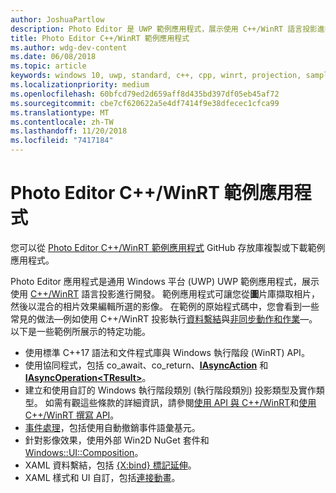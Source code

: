 ```yaml
---
author: JoshuaPartlow
description: Photo Editor 是 UWP 範例應用程式，展示使用 C++/WinRT 語言投影進行開發。 範例應用程式可讓您從圖片庫擷取相片，然後以混合的相片效果編輯所選的影像。
title: Photo Editor C++/WinRT 範例應用程式
ms.author: wdg-dev-content
ms.date: 06/08/2018
ms.topic: article
keywords: windows 10, uwp, standard, c++, cpp, winrt, projection, sample, application, photo, editor, 標準, 投影, 範例, 應用程式, 相片, 編輯器
ms.localizationpriority: medium
ms.openlocfilehash: 60bfcd79ed2d659aff8d435bd397df05eb45af72
ms.sourcegitcommit: cbe7cf620622a5e4df7414f9e38dfecec1cfca99
ms.translationtype: MT
ms.contentlocale: zh-TW
ms.lasthandoff: 11/20/2018
ms.locfileid: "7417184"
---
```

# <a name="photo-editor-cwinrt-sample-application"></a>Photo Editor C++/WinRT 範例應用程式
您可以從 [Photo Editor C++/WinRT 範例應用程式](https://github.com/Microsoft/Windows-appsample-photo-editor) GitHub 存放庫複製或下載範例應用程式。

Photo Editor 應用程式是通用 Windows 平台 (UWP) UWP 範例應用程式，展示使用 [C++/WinRT](intro-to-using-cpp-with-winrt.md) 語言投影進行開發。 範例應用程式可讓您從**圖**片庫擷取相片，然後以混合的相片效果編輯所選的影像。 在範例的原始程式碼中，您會看到一些常見的做法&mdash;例如使用 C++/WinRT 投影執行[資料繫結](binding-property.md)與[非同步動作和作業](concurrency.md)&mdash;。 以下是一些範例所展示的特定功能。
    
- 使用標準 C++17 語法和文件程式庫與 Windows 執行階段 (WinRT) API。
- 使用協同程式，包括 co_await、co_return、[**IAsyncAction**](/uwp/api/windows.foundation.iasyncaction) 和 [**IAsyncOperation&lt;TResult&gt;**](/uwp/api/windows.foundation.iasyncoperation_tresult_)。
- 建立和使用自訂的 Windows 執行階段類別 (執行階段類別) 投影類型及實作類型。 如需有觀這些條款的詳細資訊，請參閱[使用 API 與 C++/WinRT](consume-apis.md)和[使用 C++/WinRT 撰寫 API](author-apis.md)。
- [事件處理](handle-events.md)，包括使用自動撤銷事件語彙基元。
- 針對影像效果，使用外部 Win2D NuGet 套件和 [Windows::UI::Composition](/uwp/api/windows.ui.composition)。
- XAML 資料繫結，包括 [{X:bind} 標記延伸](https://docs.microsoft.com/windows/uwp/xaml-platform/x-bind-markup-extension)。
- XAML 樣式和 UI 自訂，包括[連接動畫](../design/motion/connected-animation.md)。
